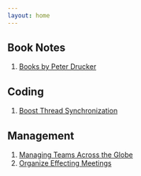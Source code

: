 ```yaml
---
layout: home
---
```



## Book Notes

1. [Books by Peter Drucker](posts/Books/00_peter_drucker_books.md)

## Coding 
1. [Boost Thread Synchronization](posts/Coding/00_boost_thread_sync.md)

## Management
 
1. [Managing Teams Across the Globe](posts/Management/00_managing_teams.md)
2. [Organize Effecting Meetings](posts/Management/01_meeting_tips.md)



